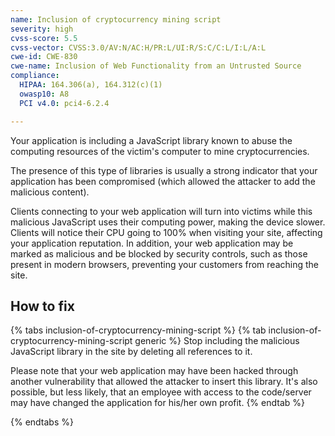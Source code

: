 ```yaml
---
name: Inclusion of cryptocurrency mining script
severity: high
cvss-score: 5.5
cvss-vector: CVSS:3.0/AV:N/AC:H/PR:L/UI:R/S:C/C:L/I:L/A:L
cwe-id: CWE-830
cwe-name: Inclusion of Web Functionality from an Untrusted Source
compliance:
  HIPAA: 164.306(a), 164.312(c)(1)
  owasp10: A8
  PCI v4.0: pci4-6.2.4

---            
```


Your application is including a JavaScript library known to abuse the computing resources of the victim's computer to mine cryptocurrencies. 

The presence of this type of libraries is usually a strong indicator that your application has been compromised (which allowed the attacker to add the malicious content).

Clients connecting to your web application will turn into victims while this malicious JavaScript uses their computing power, making the device slower. Clients will notice their CPU going to 100% when visiting your site, affecting your application reputation. In addition, your web application may be marked as malicious and be blocked by security controls, such as those present in modern browsers, preventing your customers from reaching the site.

## How to fix

{% tabs inclusion-of-cryptocurrency-mining-script %}
{% tab inclusion-of-cryptocurrency-mining-script generic %}
Stop including the malicious JavaScript library in the site by deleting all references to it. 

Please note that your web application may have been hacked through another vulnerability that allowed the attacker to insert this library. It's also possible, but less likely, that an employee with access to the code/server may have changed the application for his/her own profit.
{% endtab %}

{% endtabs %}
